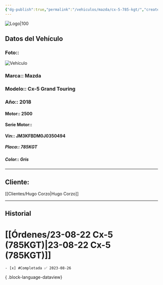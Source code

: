 ```yaml
---
{"dg-publish":true,"permalink":"/vehiculos/mazda/cx-5-785-kgt/","created":"","updated":""}
---
```


![Logo|100](http://drive.google.com/uc?export=view&id=137fl3TIZ0-PU8b-Pt0bsjclwHub_u78G)

## Datos del Vehículo 
### Foto:: 
![Vehículo](http://drive.google.com/uc?export=view&id=1H5w9tp_bHyBkBnDjsHWOsHF5uKCQRBxc)

### Marca:: Mazda
### Modelo:: Cx-5 Grand Touring
### Año:: 2018
#### Motor:: 2500
#### Serie Motor:: 
#### Vin:: JM3KFBDM0J0350494
##### Placa:: 785KGT
##### Color:: Gris
---

## Cliente:

[[Clientes/Hugo Corzo\|Hugo Corzo]]

---

## Historial

# [[Órdenes/23-08-22 Cx-5 (785KGT)\|23-08-22 Cx-5 (785KGT)]]

    - [x] #Completada ✅ 2023-08-26

{ .block-language-dataview} 
